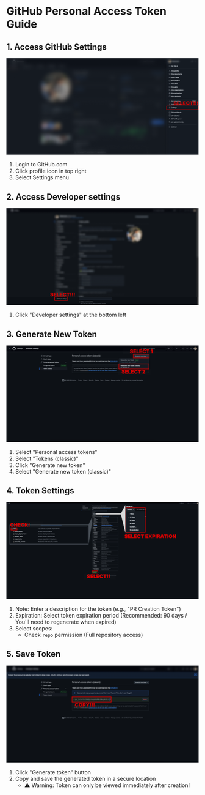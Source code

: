 # GitHub Personal Access Token Guide

## 1. Access GitHub Settings

![Settings Menu](../assets/1.png)

1. Login to GitHub.com
2. Click profile icon in top right
3. Select Settings menu

## 2. Access Developer settings

![Personal Access Tokens](../assets/2.png)

1. Click "Developer settings" at the bottom left

## 3. Generate New Token

![Generate Token](../assets/3.png)

1. Select "Personal access tokens"
2. Select "Tokens (classic)"
3. Click "Generate new token"
4. Select "Generate new token (classic)"

## 4. Token Settings

![Token Settings](../assets/4.png)

1. Note: Enter a description for the token (e.g., "PR Creation Token")
2. Expiration: Select token expiration period (Recommended: 90 days / You'll need to regenerate when expired)
3. Select scopes:
   - Check `repo` permission (Full repository access)

## 5. Save Token

![Save Token](../assets/5.png)

1. Click "Generate token" button
2. Copy and save the generated token in a secure location
   - ⚠️ Warning: Token can only be viewed immediately after creation!
